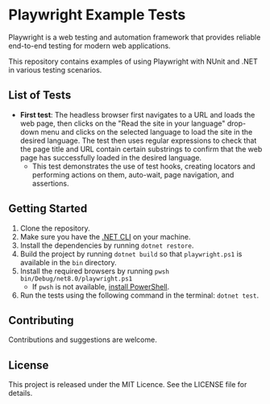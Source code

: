 # Playwright Example Tests

Playwright is a web testing and automation framework that provides reliable end-to-end testing for modern web applications. 

This repository contains examples of using Playwright with NUnit and .NET in various testing scenarios.

## List of Tests
- **First test**: The headless browser first navigates to a URL and loads the web page, then clicks on the "Read the site in your language" drop-down menu and clicks on the selected language to load the site in the desired language. The test then uses regular expressions to check that the page title and URL contain certain substrings to confirm that the web page has successfully loaded in the desired language.
  - This test demonstrates the use of test hooks, creating locators and performing actions on them, auto-wait, page navigation, and assertions.

## Getting Started

1. Clone the repository.
2. Make sure you have the [.NET CLI](https://learn.microsoft.com/en-us/dotnet/core/tools/) on your machine.
3. Install the dependencies by running `dotnet restore`.
4. Build the project by running `dotnet build` so that `playwright.ps1` is available in the `bin` directory.
5. Install the required browsers by running `pwsh bin/Debug/net8.0/playwright.ps1`
     - If `pwsh` is not available, [install PowerShell](https://docs.microsoft.com/powershell/scripting/install/installing-powershell).
6. Run the tests using the following command in the terminal: `dotnet test`.

## Contributing

Contributions and suggestions are welcome.

## License

This project is released under the MIT Licence. See the LICENSE file for details.

